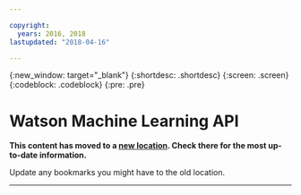 ```yaml
---

copyright:
  years: 2016, 2018
lastupdated: "2018-04-16"

---
```


{:new_window: target="_blank"}
{:shortdesc: .shortdesc}
{:screen: .screen}
{:codeblock: .codeblock}
{:pre: .pre}

# Watson Machine Learning API

**This content has moved to a [new location](https://dataplatform.ibm.com/docs/content/analyze-data/pm_service_api_new_spss_online.html). Check there for the most up-to-date information.** 

Update any bookmarks you might have to the old location.


_____________
